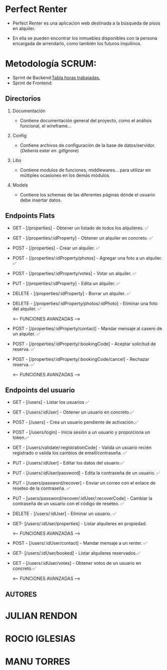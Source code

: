 # Perfect Renter

- Perfect Renter es una aplicación web destinada a la búsqueda de pisos en
  alquiler.

- En ella se pueden encontrar los inmuebles disponibles con la persona encargada
  de arrendarlo, como también los futuros inquilinos.

# Metodología SCRUM:

  - Sprint de Backend:[Tabla horas trabajadas.](https://github.com/manutowersdev/Perfect_Renter/blob/01ac551f8aaf83095e96a887ba5eb4e016b54b75/Sprint%20BACKEND%20-%20SCRUM.pdf) 
  - Sprint de Frontend:

## Directorios

1. Documentación

   - Contiene documentación general del proyecto, como el análisis funcional, el wireframe...

2. Config

   - Contiene archivos de configuración de la base de datos/servidor. (_Debería estar en .gitIgnore_)

3. Libs

   - Contiene modulos de funciones, middlewares... para utilizar en múltiples ocasiones en los demás módulos.

4. Models
   - Contiene los schemas de las diferentes páginas dónde el usuario debe insertar datos.

## Endpoints Flats

- GET - [/properties] - Obtener un listado de todos los alquileres. ✅
- GET - [/properties/:idProperty] - Obtener un alquiler en concreto. ✅
- POST - [/properties] - Crear un alquiler. ✅
- POST - [/properties/:idProperty/photos] - Agregar una foto a un alquiler. ✅
- POST - [/properties/:idProperty/votes] - Votar un alquiler. ✅
- PUT - [/properties/:idProperty] - Edita un alquiler. ✅
- DELETE - [/properties/:idProperty] - Borrar un alquiler. ✅
- DELETE - [/properties/:idProperty/photos/:idPhoto] - Eliminar una foto del alquiler. ✅

  <-- FUNCIONES AVANZADAS -->

- POST - [/properties/:idProperty/contact] - Mandar mensaje al casero de un alquiler. ✅
- POST - [/properties/:idProperty/:bookingCode] - Aceptar solicitud de reserva. ✅
- POST - [/properties/:idProperty/:bookingCode/cancel] - Rechazar reserva. ✅

  <-- FUNCIONES AVANZADAS -->

## Endpoints del usuario

- GET - [/users] - Listar los usuarios ✅
- GET - [/users/:idUser] - Obtener un usuario en concreto.✅
- POST - [/users] - Crea un usuario pendiente de activación.✅
- POST - [/users/login] - Inicia sesión a un usuario y proporciona un token.✅
- GET - [/users/validate/:registrationCode] - Valida un usuario recién registrado o valida los cambios de email/contraseña. ✅
- PUT - [/users/:idUser] - Editar los datos del usuario.✅
- PUT - [/users/:idUser/password] - Edita la contraseña de un usuario. ✅
- PUT - [/users/password/recover] - Enviar un correo con el enlace de reseteo de la contraseña. ✅
- PUT - [users/password/recover/:idUser/:recoverCode] - Cambiar la contraseña de un usuario con el código de reseteo. ✅
- DELETE - [/users/:idUser] - Eliminar un usuario. ✅
- GET- [/users/:idUser/properties] - Listar alquileres en propiedad.

  <-- FUNCIONES AVANZADAS -->

- POST - [/users/:idUser/contact] - Mandar mensaje a un renter. ✅
- GET- [/users/:idUser/booked] - Listar alquileres reservados.✅
- GET - [/users/:idUser/votes] - Obtener votos de un usuario en concreto.✅

  <-- FUNCIONES AVANZADAS -->

## AUTORES

# JULIAN RENDON

# ROCIO IGLESIAS

# MANU TORRES
